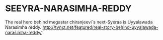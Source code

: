 # SEEYRA-NARASIMHA-REDDY
   The real hero behind megastar chiranjeevi`s next-Syeraa is Uyyalawada Narasimha reddy.
http://tvnxt.net/featured/real-story-behind-uyyalawada-narasimha-reddy/
